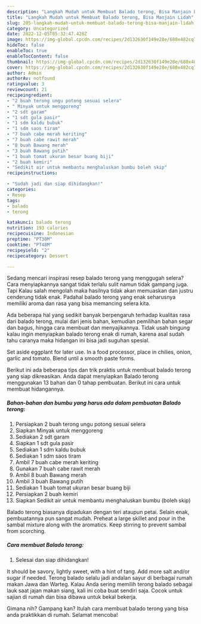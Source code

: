 ```yaml
---
description: "Langkah Mudah untuk Membuat Balado terong, Bisa Manjain Lidah"
title: "Langkah Mudah untuk Membuat Balado terong, Bisa Manjain Lidah"
slug: 205-langkah-mudah-untuk-membuat-balado-terong-bisa-manjain-lidah
category: Uncategorized
date: 2022-12-05T05:32:47.428Z
image: https://img-global.cpcdn.com/recipes/2d132630f149e28e/680x482cq70/balado-terong-foto-resep-utama.jpg
hideToc: false
enableToc: true
enableTocContent: false
thumbnail: https://img-global.cpcdn.com/recipes/2d132630f149e28e/680x482cq70/balado-terong-foto-resep-utama.jpg
cover: https://img-global.cpcdn.com/recipes/2d132630f149e28e/680x482cq70/balado-terong-foto-resep-utama.jpg
author: Admin
authorAv: notfound
ratingvalue: 3
reviewcount: 21
recipeingredient:
- "2 buah terong ungu potong sesuai selera"
- " Minyak untuk menggoreng"
- "2 sdt garam"
- "1 sdt gula pasir"
- "1 sdm kaldu bubuk"
- "1 sdm saos tiram"
- "7 buah cabe merah keriting"
- "7 buah cabe rawit merah"
- "8 buah Bawang merah"
- "3 buah Bawang putih"
- "1 buah tomat ukuran besar buang biji"
- "2 buah kemiri"
- "Sedikit air untuk membantu menghaluskan bumbu boleh skip"
recipeinstructions:

- "Sudah jadi dan siap dihidangkan!"
categories:
- Resep
tags:
- balado
- terong

katakunci: balado terong 
nutrition: 193 calories
recipecuisine: Indonesian
preptime: "PT30M"
cooktime: "PT48M"
recipeyield: "2"
recipecategory: Dessert

---
```



Sedang mencari inspirasi resep balado terong yang menggugah selera? Cara menyiapkannya sangat tidak terlalu sulit namun tidak gampang juga. Tapi Kalau salah mengolah maka hasilnya tidak akan memuaskan dan justru cenderung tidak enak. Padahal balado terong yang enak seharusnya memiliki aroma dan rasa yang bisa memancing selera kita.


Ada beberapa hal yang sedikit banyak berpengaruh terhadap kualitas rasa dari balado terong, mulai dari jenis bahan, kemudian pemilihan bahan segar dan bagus, hingga cara membuat dan menyajikannya. Tidak usah bingung kalau ingin menyiapkan balado terong enak di rumah, karena asal sudah tahu caranya maka hidangan ini bisa jadi suguhan spesial.

Set aside eggplant for later use. In a food processor, place in chilies, onion, garlic and tomato. Blend until a smooth paste forms.


Berikut ini ada beberapa tips dan trik praktis untuk membuat balado terong yang siap dikreasikan. Anda dapat menyiapkan Balado terong menggunakan 13 bahan dan 0 tahap pembuatan. Berikut ini cara untuk membuat hidangannya.

<!--inarticleads1-->

##### Bahan-bahan dan bumbu yang harus ada dalam pembuatan Balado terong:

1. Persiapkan 2 buah terong ungu potong sesuai selera
1. Siapkan  Minyak untuk menggoreng
1. Sediakan 2 sdt garam
1. Siapkan 1 sdt gula pasir
1. Sediakan 1 sdm kaldu bubuk
1. Sediakan 1 sdm saos tiram
1. Ambil 7 buah cabe merah keriting
1. Gunakan 7 buah cabe rawit merah
1. Ambil 8 buah Bawang merah
1. Ambil 3 buah Bawang putih
1. Sediakan 1 buah tomat ukuran besar buang biji
1. Persiapkan 2 buah kemiri
1. Siapkan Sedikit air untuk membantu menghaluskan bumbu (boleh skip)


Balado terong biasanya dipadukan dengan teri ataupun petai. Selain enak, pembuatannya pun sangat mudah. Preheat a large skillet and pour in the sambal mixture along with the aromatics. Keep stirring to prevent sambal from scorching. 

<!--inarticleads2-->

##### Cara membuat Balado terong:


1. Selesai dan siap dihidangkan!

It should be savory, lightly sweet, with a hint of tang. Add more salt and/or sugar if needed. Terong balado selalu jadi andalan sayur di berbagai rumah makan Jawa dan Warteg. Kalau Anda sering memilih terong balado sebagai lauk saat jajan makan siang, kali ini coba buat sendiri saja. Cocok untuk sajian di rumah dan bisa dibawa untuk bekal bekerja. 

Gimana nih? Gampang kan? Itulah cara membuat balado terong yang bisa anda praktikkan di rumah. Selamat mencoba!
